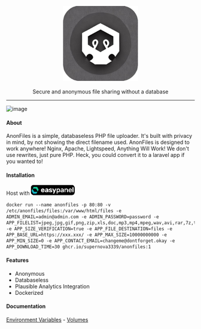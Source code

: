 <p align="center">
  <img width="auto" height="200" src="/favicon.png"><br><br>
  Secure and anonymous file sharing without a database
</p>

--- 
<!-- images should be 116.6666667 by 26.6666667 for BRAND logos -->

![image](https://user-images.githubusercontent.com/63515814/209268440-faa934b4-d34c-4cf7-897c-d3f7fc74c005.png)

#### About

AnonFiles is a simple, databaseless PHP file uploader. It's built with privacy in mind, by not showing the direct filename used. 
    AnonFiles is designed to work anywhere! Nginx, Apache, Lightspeed, Anything Will Work! We don't use rewrites, just pure PHP. Heck, you could convert it to a laravel app if you wanted to! <!--(but please tell us if you do as honestly I personally would make an account system for it if you did)-->

#### Installation
Host with [![Easypanel](https://raw.githubusercontent.com/Supernova3339/Supernova3339/main/easypanel.png)](https://easypanel.io/docs/templates/anonfiles)
<!-- want your logo here? send a PR! (please make sure to follow the BRAND logo size, or we will not be able to accept you) -->
```
docker run --name anonfiles -p 80:80 -v /etc/anonfiles/files:/var/www/html/files -e ADMIN_EMAIL=admin@admin.com -e ADMIN_PASSWORD=password -e APP_FILELIST=jpeg,jpg,gif,png,zip,xls,doc,mp3,mp4,mpeg,wav,avi,rar,7z,txt -e APP_SIZE_VERIFICATION=true -e APP_FILE_DESTINATION=files -e APP_BASE_URL=https://xxx.xxx/ -e APP_MAX_SIZE=10000000000 -e APP_MIN_SIZE=0 -e APP_CONTACT_EMAIL=changeme@dontforget.okay -e APP_DOWNLOAD_TIME=30 ghcr.io/supernova3339/anonfiles:1
```

#### Features

- Anonymous
- Databaseless
- Plausible Analytics Integration
- Dockerized

#### Documentation
[Environment Variables](env.md) - [Volumes](mounts.md)
